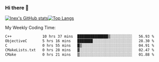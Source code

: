 ### Hi there 👋
[![lnex's GitHub stats](https://github-readme-stats.vercel.app/api?username=lnexenl&count_private=true&show_icons=true)](https://github.com/anuraghazra/github-readme-stats)[![Top Langs](https://github-readme-stats.vercel.app/api/top-langs/?username=lnexenl&layout=compact&langs_count=8&exclude_repo=32-bit-MIPS-CPU)](https://github.com/anuraghazra/github-readme-stats)

My Weekly Coding Time:
<!--START_SECTION:waka-->

```txt
C++              10 hrs 37 mins  ██████████████▒░░░░░░░░░░   56.93 %
ObjectiveC       5 hrs 16 mins   ███████░░░░░░░░░░░░░░░░░░   28.30 %
C                0 hrs 55 mins   █▒░░░░░░░░░░░░░░░░░░░░░░░   04.91 %
CMakeLists.txt   0 hrs 28 mins   ▓░░░░░░░░░░░░░░░░░░░░░░░░   02.47 %
CMake            0 hrs 21 mins   ▒░░░░░░░░░░░░░░░░░░░░░░░░   01.88 %
```

<!--END_SECTION:waka-->
